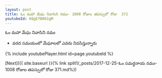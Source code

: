 ```yaml
---
layout: post
title: ఓం మహా మేఘ నివాసిని నమః- 1008 రోజుల తపస్సులో రోజు  372
youtubeId: KQgEfB061gM
---
```

 
 
 ఓం మహా మేఘ నివాసిని నమః  
 
 -  వరద సమయంలో మేఘాలలో ఎవరు నివసిస్తున్నారు 
 
  
 
  
 
 
 
 
 
 


{% include youtubePlayer.html id=page.youtubeId %}
 
[Next]({{ site.baseurl }}{% link  split1/_posts/2017-12-25-ఓం సమర్థనాయ నమః- 1008 రోజుల తపస్సులో రోజు  371.md%})
 
